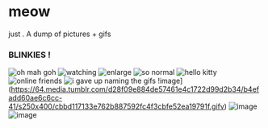 # meow
just . A dump of pictures + gifs

### BLINKIES !

 ![oh mah goh](https://64.media.tumblr.com/f9e08918dd6c5a2003647f806274b47c/64107bd354cd4629-78/s250x400/e3b6ee522d3ed4eebfe23ea59b09b54254cceab6.gifv) ![watching](https://64.media.tumblr.com/373f20736a3bc35e6723e61c3bab1e7f/166bac6168e4af38-a4/s250x400/6e0cc7b0ab7a3af554396337218be4348f281eae.gifv) ![enlarge](https://64.media.tumblr.com/d2bb9369bd2c44b23964472da19b2a0b/ba7f11e2341c1714-8f/s500x750/a7183a7a3c3feb750de5b050866b821406e2e352.gifv) ![so normal](https://64.media.tumblr.com/162b6b3c8996dca1dd37c65d8d2c35db/ee5fc417313dd853-a2/s400x600/ba5da6c11b4c49f9df4cf8ef912d196f3ef1f97a.gifv) ![hello kitty](https://64.media.tumblr.com/c23af83f037247d5c33a370a8ca49291/b4efadd60ae6c6cc-cf/s250x400/53a241e89a4b569644ec88267593da2cae4e3640.gifv) ![online friends](https://64.media.tumblr.com/3226232d4ad9a8fed1eb91924af87e5f/b4efadd60ae6c6cc-5a/s250x400/a89a7b65cba8a5756ab23102913fcb817e8a1682.gifv) ![i gave up naming the gifs](https://64.media.tumblr.com/a5b6d35bc8b1c89e64033355ccba4b79/b4f54c7f92bc9f3b-f0/s250x400/c0671326c862e8c59b6bfd42252f757be1aeef57.gifv) !image](https://64.media.tumblr.com/d28f09e884de57461e4c1722d99d2b34/b4efadd60ae6c6cc-41/s250x400/cbbd117133e762b887592fc4f3cbfe52ea19791f.gifv) ![image](https://64.media.tumblr.com/7569f18b41baf12f7fa3c56ccd029936/37901a7869227e54-54/s250x400/07ddc705623042fecd356728ef00e30d34b03269.gifv) ![image](https://64.media.tumblr.com/b87696a981aa332134bf166dea2fe534/37901a7869227e54-c8/s250x400/75a4076df057046c683290abaa91ef3640ff5968.gifv)
